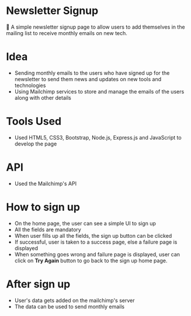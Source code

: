 # Newsletter Signup
📰 A simple newsletter signup page to allow users to add themselves in the mailing list to receive monthly emails on new tech.

# Idea
* Sending monthly emails to the users who have signed up for the newsletter to send them news and updates on new tools and technologies
* Using Mailchimp services to store and manage the emails of the users along with other details

# Tools Used
* Used HTML5, CSS3, Bootstrap, Node.js, Express.js and JavaScript to develop the page

# API
* Used the Mailchimp's API

# How to sign up
* On the home page, the user can see a simple UI to sign up
* All the fields are mandatory
* When user fills up all the fields, the sign up button can be clicked
* If successful, user is taken to a success page, else a failure page is displayed
* When something goes wrong and failure page is displayed, user can click on **Try Again** button to go back to the sign up home page.

# After sign up
* User's data gets added on the mailchimp's server
* The data can be used to send monthly emails

